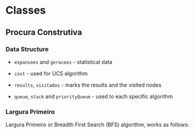 # Classes

## Procura Construtiva

### Data Structure

- `expansoes` and `geracoes` - statistical data
- `cost` - used for UCS algorithm
- `results`, `visitados` - marks the results and the visited nodes

- `queue`, `stack` and `priorityQueue` - used to each specific algorithm

### Largura Primeiro

Largura Primeiro or Breadth First Search (BFS) algorithm, works as follows: